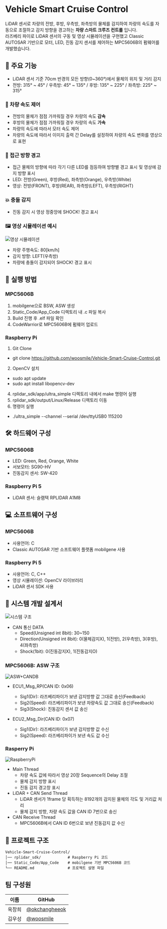 # Vehicle Smart Cruise Control
LiDAR 센서로 차량의 전방, 후방, 우측방, 좌측방의 물체를 감지하여 차량의 속도를 자동으로 조절하고 감지 방향을 경고하는 **차량 스마트 크루즈 컨트롤** 입니다.  
라즈베리 파이로 LiDAR 센서의 구동 및 영상 시뮬레이션을 구현했고 Classic AUTOSAR 기반으로 모터, LED, 진동 감지 센서를 제어하는 MPC5606B의 펌웨어를 개발했습니다.

## 📌 주요 기능
- LiDAR 센서 기준 70cm 반경의 모든 방향(0~360°)에서 물체의 위치 및 거리 감지
- 전방: 315° ~ 45° / 우측방: 45° ~ 135° / 후방: 135° ~ 225° / 좌측방: 225° ~ 315°

### 🚗 차량 속도 제어
- 전방의 물체가 점점 가까워질 경우 차량의 속도 **감속**
- 후방의 물체가 점점 가까워질 경우 차량의 속도 **가속**
- 차량의 속도에 따라서 모터 속도 제어
- 차량의 속도에 따라서 이미지 출력 간 Delay를 설정하여 차량의 속도 변화를 영상으로 표현

### 🚨 접근 방향 경고
- 접근 물체의 방향에 따라 각기 다른 LED를 점등하여 방향별 경고 표시 및 영상에 감지 방향 표시
- LED: 전방(Green), 후방(Red), 좌측방(Orange), 우측방(White)
- 영상: 전방(FRONT), 후방(REAR), 좌측방(LEFT), 우측방(RIGHT)

### 💥 충돌 감지
- 진동 감지 시 영상 정중앙에 SHOCK! 경고 표시

### 🖼️ 영상 시뮬레이션 예시
![영상 시뮬레이션](https://github.com/user-attachments/assets/cbc22867-030c-4afa-9643-d53ba5e41c45)

- 차량 주행속도: 80[km/h]
- 감지 방향: LEFT(우측방)
- 차량에 충돌이 감지되어 SHOCK! 경고 표시

## 🚀 실행 방법

### MPC5606B
1. mobilgene으로 BSW, ASW 생성
2. Static_Code/App_Code 디렉토리 내 .c 파일 복사
3. Build 진행 후 .elf 파일 확인
4. CodeWarrior로 MPC5606B에 펌웨어 업로드

### Raspberry Pi
1. Git Clone
  - git clone https://github.com/woosmile/Vehicle-Smart-Cruise-Control.git
2. OpenCV 설치
  - sudo apt update
  - sudo apt install libopencv-dev
4. rplidar_sdk/app/ultra_simple 디렉토리 내에서 make 명령어 실행
5. rplidar_sdk/output/Linux/Release 디렉토리 이동
6. 명령어 실행
  - ./ultra_simple --channel --serial /dev/ttyUSB0 115200

## 🛠 하드웨어 구성

### MPC5606B
- LED: Green, Red, Orange, White
- 서보모터: SG90-HV
- 진동감지 센서: SW-420

### Raspberry Pi 5
- LiDAR 센서: 슬램텍 RPLIDAR A1M8

## 💻 소프트웨어 구성

### MPC5606B
- 사용언어: C
- Classic AUTOSAR 기반 소프트웨어 플랫폼 mobilgene 사용

### Raspberry Pi 5
- 사용언어: C, C++
- 영상 시뮬레이션: OpenCV 라이브러리
- LiDAR 센서 SDK 사용

## 📝 시스템 개발 설계서
![시스템 구조](https://github.com/user-attachments/assets/257cde3b-0fce-4ef4-a362-8eda7a5f5b3c)

- CAN 통신 DATA
  - Speed(Unsigned int 8bit): 30~150 
  - Direction(Unsigned int 8bit): 0(물체감지X), 1(전방), 2(우측방), 3(후방), 4(좌측방)
  - Shock(1bit): 0(진동감지X), 1(진동감지O)

### MPC5606B: ASW 구조
![ASW+CANDB](https://github.com/user-attachments/assets/9b075e4d-1873-4eb7-84a6-64ebf4e5e6c2)

- ECU1_Msg_RP(CAN ID: 0x06)
  - Sig1(Dir): 라즈베리파이가 보낸 감지방향 값 그대로 송신(Feedback)
  - Sig2(Speed): 라즈베리파이가 보낸 차량속도 값 그대로 송신(Feedback)
  - Sig3(Shock): 진동감지 센서 값 송신

- ECU2_Msg_Dir(CAN ID: 0x07)
  - Sig1(Dir): 라즈베리파이가 보낸 감지방향 값 수신
  - Sig2(Speed): 라즈베리파이가 보낸 속도 값 수신

### Rasperry Pi
![RaspberryPi](https://github.com/user-attachments/assets/4ad1eddd-aa5b-4328-a9e7-992f6319691a)

- Main Thread
  - 차량 속도 값에 따라서 영상 20장 Sequence의 Delay 조절
  - 물체 감지 방향 표시
  - 진동 감지 경고창 표시
- LiDAR + CAN Send Thread
  - LiDAR 센서가 1frame 당 획득하는 8192개의 감지된 물체의 각도 및 거리값 처리
  - 물체 감지 방향, 차량 속도 값을 CAN ID 7번으로 송신
- CAN Receive Thread
  - MPC5606B에서 CAN ID 6번으로 보낸 진동감지 값 수신

## 📌 프로젝트 구조
```
Vehicle-Smart-Cruise-Control/
│── rplidar_sdk/            # Raspberry Pi 코드
│── Static_Code/App_Code    # mobilgene 기반 MPC5606B 코드
└── README.md               # 프로젝트 설명 파일
```

## 팀 구성원

| 이름 | GitHub |
|------|--------|
| 옥창희 | [@okchangheeok](https://github.com/okchangheeok) |
| 김우성 | [@woosmile](https://github.com/woosmile) |

